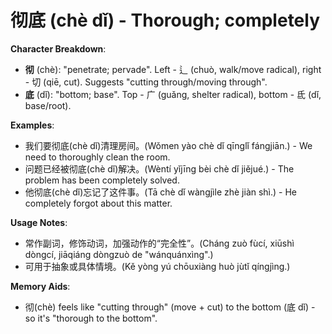 # **彻底 (chè dǐ) - Thorough; completely**

**Character Breakdown**:  
- **彻** (chè): "penetrate; pervade". Left - 辶 (chuò, walk/move radical), right - 切 (qiē, cut). Suggests "cutting through/moving through".  
- **底** (dǐ): "bottom; base". Top - 广 (guǎng, shelter radical), bottom - 氐 (dǐ, base/root).

**Examples**:  
- 我们要彻底(chè dǐ)清理房间。(Wǒmen yào chè dǐ qīnglǐ fángjiān.) - We need to thoroughly clean the room.  
- 问题已经被彻底(chè dǐ)解决。(Wèntí yǐjīng bèi chè dǐ jiějué.) - The problem has been completely solved.  
- 他彻底(chè dǐ)忘记了这件事。(Tā chè dǐ wàngjìle zhè jiàn shì.) - He completely forgot about this matter.

**Usage Notes**:  
- 常作副词，修饰动词，加强动作的“完全性”。(Cháng zuò fùcí, xiūshì dòngcí, jiāqiáng dòngzuò de "wánquánxìng".)  
- 可用于抽象或具体情境。(Kě yòng yú chōuxiàng huò jùtǐ qíngjìng.)

**Memory Aids**:  
- 彻(chè) feels like "cutting through" (move + cut) to the bottom (底 dǐ) - so it's "thorough to the bottom".